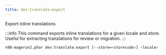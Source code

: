 ```yaml
---
title: dev:translate:export
---
```


Export inline translations

:::info
This command exports inline translations for a given locale and store. Useful for extracting translations for review or migration.
:::

```sh
n98-magerun2.phar dev:translate:export [--store=<storecode>] <locale> [<filename>]
```
